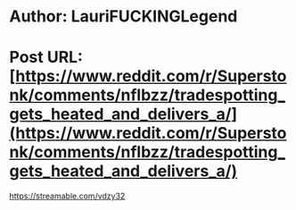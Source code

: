 # Author: LauriFUCKINGLegend
# Post URL: [https://www.reddit.com/r/Superstonk/comments/nflbzz/tradespotting_gets_heated_and_delivers_a/](https://www.reddit.com/r/Superstonk/comments/nflbzz/tradespotting_gets_heated_and_delivers_a/)


https://streamable.com/vdzy32